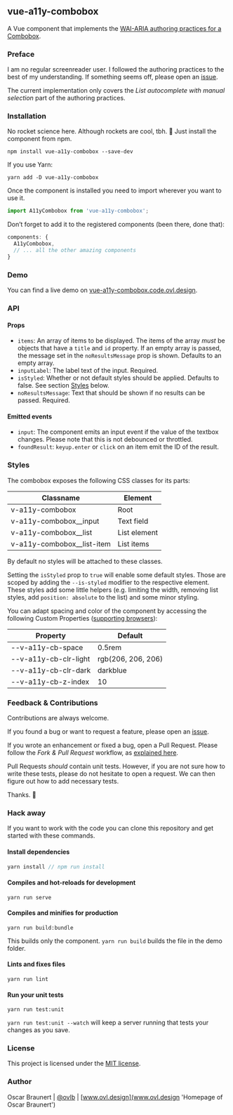 ## vue-a11y-combobox

A Vue component that implements the [WAI-ARIA authoring practices for a Combobox](https://www.w3.org/TR/wai-aria-practices-1.1/#combobox).

### Preface

I am no regular screenreader user. I followed the authoring practices to the best of my understanding. If something seems off, please open an [issue](https://github.com/ovlb/vue-a11y-combobox/issues/new 'New issue form of this project').

The current implementation only covers the _List autocomplete with manual selection_ part of the authoring practices.

### Installation

No rocket science here. Although rockets are cool, tbh. 🚀 Just install the component from npm.

```
npm install vue-a11y-combobox --save-dev
```

If you use Yarn:

```
yarn add -D vue-a11y-combobox
```

Once the component is installed you need to import wherever you want to use it.

```js
import A11yCombobox from 'vue-a11y-combobox';
```

Don’t forget to add it to the registered components (been there, done that):

```js
components: {
  A11yCombobox,
  // ... all the other amazing components
}
```

### Demo

You can find a live demo on [vue-a11y-combobox.code.ovl.design](https://vue-a11y-combobox.code.ovl.design/).

### API

#### Props

- `items`: An array of items to be displayed. The items of the array _must_ be objects that have a `title` and `id` property. If an empty array is passed, the message set in the `noResultsMessage` prop is shown. Defaults to an empty array.
- `inputLabel`: The label text of the input. Required.
- `isStyled`: Whether or not default styles should be applied. Defaults to false. See section [Styles](#styles) below.
- `noResultsMessage`: Text that should be shown if no results can be passed. Required.

#### Emitted events

- `input`: The component emits an input event if the value of the textbox changes. Please note that this is not debounced or throttled.
- `foundResult`: `keyup.enter` or `click` on an item emit the ID of the result.

### Styles

The combobox exposes the following CSS classes for its parts:

| Classname                    | Element      |
| ---------------------------- | ------------ |
| v-a11y-combobox              | Root         |
| v-a11y-combobox\_\_input     | Text field   |
| v-a11y-combobox\_\_list      | List element |
| v-a11y-combobox\_\_list-item | List items   |

By default no styles will be attached to these classes.

Setting the `isStyled` prop to `true` will enable some default styles. Those are scoped by adding the `--is-styled` modifier to the respective element.
These styles add some little helpers (e.g. limiting the width, removing list styles, add `position: absolute` to the list) and some minor styling.

You can adapt spacing and color of the component by accessing the following Custom Properties ([supporting browsers](https://caniuse.com/#search=custom%20prop 'Support table for CSS Custom Properties')):

| Property              | Default            |
| --------------------- | ------------------ |
| --v-a11y-cb-space     | 0.5rem             |
| --v-a11y-cb-clr-light | rgb(206, 206, 206) |
| --v-a11y-cb-clr-dark  | darkblue           |
| --v-a11y-cb-z-index   | 10                 |

### Feedback & Contributions

Contributions are always welcome.

If you found a bug or want to request a feature, please open an [issue](https://github.com/ovlb/vue-a11y-combobox/issues/new 'New issue form of this project').

If you wrote an enhancement or fixed a bug, open a Pull Request. Please follow the _Fork & Pull Request_ workflow, as [explained here](https://gist.github.com/Chaser324/ce0505fbed06b947d962 'GitHub Standard Fork & Pull Request Workflow by Chaser134').

Pull Requests _should_ contain unit tests. However, if you are not sure how to write these tests, please do not hesitate to open a request. We can then figure out how to add necessary tests.

Thanks. 💞

### Hack away

If you want to work with the code you can clone this repository and get started with these commands.

#### Install dependencies

```js
yarn install // npm run install
```

#### Compiles and hot-reloads for development

```
yarn run serve
```

#### Compiles and minifies for production

```
yarn run build:bundle
```

This builds only the component. `yarn run build` builds the file in the demo folder.

#### Lints and fixes files

```
yarn run lint
```

#### Run your unit tests

```
yarn run test:unit
```

`yarn run test:unit --watch` will keep a server running that tests your changes as you save.

### License

This project is licensed under the [MIT license](LICENSE).

### Author

Oscar Braunert | [@ovlb](https://github.com/ovlb 'GitHub profile of Oscar') | [www.ovl.design](www.ovl.design 'Homepage of Oscar Braunert')
